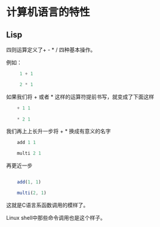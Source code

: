 # 计算机语言的特性

## Lisp

四则运算定义了+ - * / 四种基本操作。

例如：

``` c
     1 + 1

     2 * 1
```

如果我们将 + 或者 * 这样的运算符提前书写，就变成了下面这样

``` lisp
    + 1 1
  
    * 2 1
```

我们再上上长升一步将 + * 换成有意义的名字

``` lisp
    add 1 1

    multi 2 1
```

再更近一步

``` js

    add(1, 1)

    multi(2, 1)
```

这就是C语言系函数调用的模样了。

Linux shell中那些命令调用也是这个样子。

